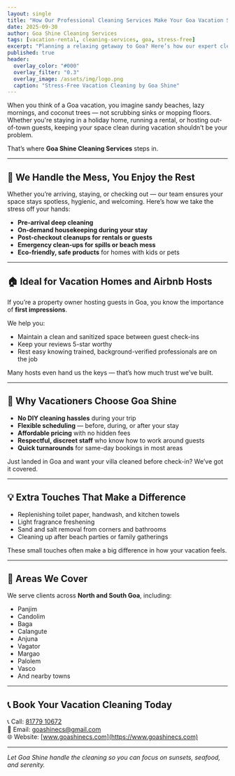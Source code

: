 ```yaml
---
layout: single
title: "How Our Professional Cleaning Services Make Your Goa Vacation Stress-Free"
date: 2025-09-30
author: Goa Shine Cleaning Services
tags: [vacation-rental, cleaning-services, goa, stress-free]
excerpt: "Planning a relaxing getaway to Goa? Here’s how our expert cleaning services help you enjoy your stay without lifting a finger."
published: true
header:
  overlay_color: "#000"
  overlay_filter: "0.3"
  overlay_image: /assets/img/logo.png
  caption: "Stress-Free Vacation Cleaning by Goa Shine"
---
```


When you think of a Goa vacation, you imagine sandy beaches, lazy mornings, and coconut trees — not scrubbing sinks or mopping floors. Whether you're staying in a holiday home, running a rental, or hosting out-of-town guests, keeping your space clean during vacation shouldn’t be your problem.

That’s where **Goa Shine Cleaning Services** steps in.

---

## 🧼 We Handle the Mess, You Enjoy the Rest

Whether you’re arriving, staying, or checking out — our team ensures your space stays spotless, hygienic, and welcoming. Here’s how we take the stress off your hands:

- **Pre-arrival deep cleaning**  
- **On-demand housekeeping during your stay**  
- **Post-checkout cleanups for rentals or guests**  
- **Emergency clean-ups for spills or beach mess**  
- **Eco-friendly, safe products** for homes with kids or pets

---

## 🏠 Ideal for Vacation Homes and Airbnb Hosts

If you’re a property owner hosting guests in Goa, you know the importance of **first impressions**.

We help you:

- Maintain a clean and sanitized space between guest check-ins  
- Keep your reviews 5-star worthy  
- Rest easy knowing trained, background-verified professionals are on the job

Many hosts even hand us the keys — that’s how much trust we’ve built.

---

## 🌴 Why Vacationers Choose Goa Shine

- **No DIY cleaning hassles** during your trip  
- **Flexible scheduling** — before, during, or after your stay  
- **Affordable pricing** with no hidden fees  
- **Respectful, discreet staff** who know how to work around guests  
- **Quick turnarounds** for same-day bookings in most areas  

Just landed in Goa and want your villa cleaned before check-in? We’ve got it covered.

---

## 💡 Extra Touches That Make a Difference

- Replenishing toilet paper, handwash, and kitchen towels  
- Light fragrance freshening  
- Sand and salt removal from corners and bathrooms  
- Cleaning up after beach parties or family gatherings  

These small touches often make a big difference in how your vacation feels.

---

## 📍 Areas We Cover

We serve clients across **North and South Goa**, including:

- Panjim  
- Candolim  
- Baga  
- Calangute  
- Anjuna  
- Vagator  
- Margao  
- Palolem  
- Vasco  
- And nearby towns

---

## 📞 Book Your Vacation Cleaning Today

📞 Call: [81779 10672](tel:+918177910672)  
📧 Email: [goashinecs@gmail.com](mailto:goashinecs@gmail.com)  
🌐 Website: [www.goashinecs.com](https://www.goashinecs.com)

---

*Let Goa Shine handle the cleaning so you can focus on sunsets, seafood, and serenity.*
